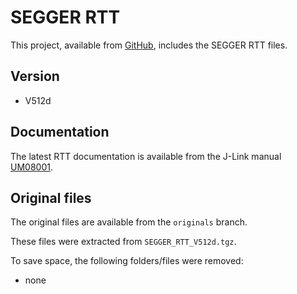 # SEGGER RTT

This project, available from [GitHub](https://github.com/xpacks),
includes the SEGGER RTT files.

## Version

* V512d

## Documentation

The latest RTT documentation is available from
the J-Link manual [UM08001](https://www.segger.com/admin/uploads/productDocs/UM08001_JLink.pdf).

## Original files

The original files are available from the `originals` branch.

These files were extracted from `SEGGER_RTT_V512d.tgz`.

To save space, the following folders/files were removed:

* none

